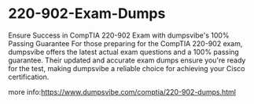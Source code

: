 # 220-902-Exam-Dumps
Ensure Success in CompTIA 220-902 Exam with dumpsvibe's 100% Passing Guarantee For those preparing for the CompTIA 220-902 exam, dumpsvibe offers the latest actual exam questions and a 100% passing guarantee. Their updated and accurate exam dumps ensure you're ready for the test, making dumpsvibe a reliable choice for achieving your Cisco certification.

more info:https://www.dumpsvibe.com/comptia/220-902-dumps.html
 
